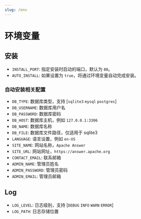 ```yaml
---
slug: /env
---
```


# 环境变量

## 安装

- `INSTALL_PORT`: 指定安装时启动的端口，默认为 `80`。
- `AUTO_INSTALL`: 如果设置为 `true`，将通过环境变量自动完成安装。

### 自动安装相关配置

- `DB_TYPE`: 数据库类型，支持 [`sqlite3`  `mysql`  `postgres`]
- `DB_USERNAME`: 数据库用户名
- `DB_PASSWORD`: 数据库密码
- `DB_HOST`: 数据库主机，例如 `127.0.0.1:3306`
- `DB_NAME`: 数据库名称
- `DB_FILE`: 数据库文件路径，仅适用于 sqlite3
- `LANGUAGE`: 语言设置，例如 `en-US`
- `SITE_NAME`: 网站名称，`Apache Answer`
- `SITE_URL`: 网站网址，`https://answer.apache.org`
- `CONTACT_EMAIL`: 联系邮箱
- `ADMIN_NAME`: 管理员姓名
- `ADMIN_PASSWORD`: 管理员密码
- `ADMIN_EMAIL`: 管理员邮箱

## Log

- `LOG_LEVEL`: 日志级别，支持 [`DEBUG`  `INFO`  `WARN`  `ERROR`]
- `LOG_PATH`: 日志存储位置
